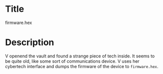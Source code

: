 # Title

firmware.hex

# Description

V openend the vault and found a strange piece of tech inside. It seems to be quite old, like some sort of communications device. V uses her cybertech interface and dumps the firmware of the device to `firmware.hex`.